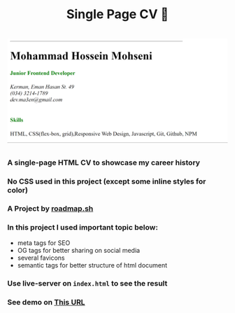 <h1 align="center">Single Page CV 📝<h1>
<p align="center">
<img src="./img/banner.png" alt="Banner Image">
</p>

### A single-page HTML CV to showcase my career history
### No CSS used in this project (except some inline styles for color)
### A Project by [roadmap.sh](https://roadmap.sh)
### In this project I used important topic below: 
- meta tags for SEO 
- OG tags for better sharing on social media
- several favicons
- semantic tags for better structure of html document
### Use live-server on `index.html` to see the result
### See demo on [This URL](https://devmasen.github.io/single-page-cv/)